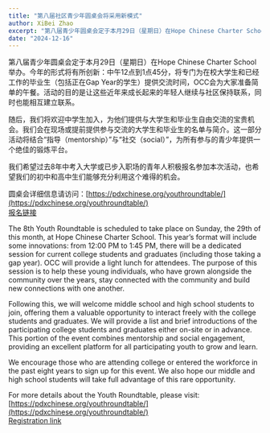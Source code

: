 ```yaml
---
title: "第八届社区青少年圆桌会将采用新模式"
author: XiBei Zhao
excerpt: "第八届青少年圆桌会定于本月29日（星期日）在Hope Chinese Charter School举办。今年的形式将有所创新：中午12点到1点45分，将专门为在校大学生和已经工作的毕业生（包括正在Gap Year的学生）提供交流时间，OCC会为大家准备简单的午餐。活动的目的是让这些近年来成长起来的年轻人继续与社区保持联系，同时也能相互建立联系。随后，我们将欢迎中学生加入，为他们提供与大学生和毕业生自由交流的宝贵机会。我们会在现场或提前提供参与交流的大学生和毕业生的名单与简介。这一部分活动将结合Mentorship与Social，为所有参与的青少年提供一个绝佳的锻炼平台。"
date: "2024-12-16"
---
```


第八届青少年圆桌会定于本月29日（星期日）在Hope Chinese Charter School举办。今年的形式将有所创新：中午12点到1点45分，将专门为在校大学生和已经工作的毕业生（包括正在Gap Year的学生）提供交流时间，OCC会为大家准备简单的午餐。活动的目的是让这些近年来成长起来的年轻人继续与社区保持联系，同时也能相互建立联系。

随后，我们将欢迎中学生加入，为他们提供与大学生和毕业生自由交流的宝贵机会。我们会在现场或提前提供参与交流的大学生和毕业生的名单与简介。这一部分活动将结合“指导（mentorship）”与“社交（social）”，为所有参与的青少年提供一个绝佳的锻炼平台。

我们希望过去8年中考入大学或已步入职场的青年人积极报名参加本次活动，也希望我们的初中和高中生们能够充分利用这个难得的机会。

圆桌会详细信息请访问：[https://pdxchinese.org/youthroundtable/](https://pdxchinese.org/youthroundtable/)  
[报名链接](https://docs.google.com/forms/d/e/1FAIpQLSc946VK4VMu2ZZK_mgEl-2QBBaTOLoIwdgKmCw3K9CXkgN2Kg/viewform?usp=sf_link)  

The 8th Youth Roundtable is scheduled to take place on Sunday, the 29th of this month, at Hope Chinese Charter School. This year’s format will include some innovations: from 12:00 PM to 1:45 PM, there will be a dedicated session for current college students and graduates (including those taking a gap year). OCC will provide a light lunch for attendees. The purpose of this session is to help these young individuals, who have grown alongside the community over the years, stay connected with the community and build new connections with one another.

Following this, we will welcome middle school and high school students to join, offering them a valuable opportunity to interact freely with the college students and graduates. We will provide a list and brief introductions of the participating college students and graduates either on-site or in advance. This portion of the event combines mentorship and social engagement, providing an excellent platform for all participating youth to grow and learn.

We encourage those who are attending college or entered the workforce in the past eight years to sign up for this event. We also hope our middle and high school students will take full advantage of this rare opportunity.

For more details about the Youth Roundtable, please visit: [https://pdxchinese.org/youthroundtable/](https://pdxchinese.org/youthroundtable/)  
[Registration link](https://docs.google.com/forms/d/e/1FAIpQLSc946VK4VMu2ZZK_mgEl-2QBBaTOLoIwdgKmCw3K9CXkgN2Kg/viewform?usp=sf_link)  
